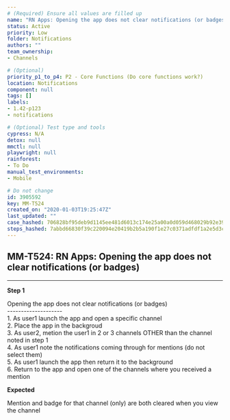 ```yaml
---
# (Required) Ensure all values are filled up
name: "RN Apps: Opening the app does not clear notifications (or badges)"
status: Active
priority: Low
folder: Notifications
authors: ""
team_ownership: 
- Channels

# (Optional)
priority_p1_to_p4: P2 - Core Functions (Do core functions work?)
location: Notifications
component: null
tags: []
labels: 
- 1.42-p123
- notifications

# (Optional) Test type and tools
cypress: N/A
detox: null
mmctl: null
playwright: null
rainforest: 
- To Do
manual_test_environments: 
- Mobile

# Do not change
id: 3905592
key: MM-T524
created_on: "2020-01-03T19:25:47Z"
last_updated: ""
case_hashed: 706828bf95deb9d1145ee481d6013c174e25a00a0d059d468029b92e396d358d181ce8babfbc25bce7814ac36891a0e6
steps_hashed: 7abbd66830f39c220094e20419b2b5a190f1e27c0371adfdf1a2e5d3c14223b724b5e1cab346fd9514384eb8a844f6c0
---
```


<!-- (Auto-generated) Based on frontmatter's "key" and "name" -->

## MM-T524: RN Apps: Opening the app does not clear notifications (or badges)

---

**Step 1**

Opening the app does not clear notifications (or badges)\
\--------------------\
1\. As user1 launch the app and open a specific channel\
2\. Place the app in the backgroud\
3\. As user2, metion the user1 in 2 or 3 channels OTHER than the channel noted in step 1\
4\. As user1 note the notifications coming through for mentions (do not select them)\
5\. As user1 launch the app then return it to the background\
6\. Return to the app and open one of the channels where you received a mention

**Expected**

Mention and badge for that channel (only) are both cleared when you view the channel
